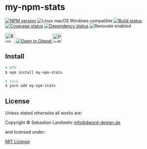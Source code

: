 <!-- TITLE/ -->
# my-npm-stats
<!-- /TITLE -->

<!-- BADGES/ -->
[![NPM version](https://img.shields.io/npm/v/my-npm-stats.svg)](https://npmjs.org/package/my-npm-stats)
![Linux macOS Windows compatible](https://img.shields.io/badge/os-linux%20%7C%C2%A0macos%20%7C%C2%A0windows-blue)
[![Build status](https://img.shields.io/github/workflow/status/dword-design/my-npm-stats/build)](https://github.com/dword-design/my-npm-stats/actions)
[![Coverage status](https://img.shields.io/coveralls/dword-design/my-npm-stats)](https://coveralls.io/github/dword-design/my-npm-stats)
[![Dependency status](https://img.shields.io/david/dword-design/my-npm-stats)](https://david-dm.org/dword-design/my-npm-stats)
![Renovate enabled](https://img.shields.io/badge/renovate-enabled-brightgreen)

<a href="https://www.buymeacoffee.com/dword">
  <img
    src="https://www.buymeacoffee.com/assets/img/guidelines/download-assets-sm-2.svg"
    alt="Buy Me a Coffee"
    height="32"
  >
</a><a href="https://gitpod.io/#https://github.com/dword-design/my-npm-stats">
  <img src="https://gitpod.io/button/open-in-gitpod.svg" alt="Open in Gitpod">
</a>
<a href="https://paypal.me/SebastianLandwehr">
  <img
    src="https://upload.wikimedia.org/wikipedia/commons/b/b5/PayPal.svg"
    alt="PayPal"
    height="30"
  >
</a>
<!-- /BADGES -->

<!-- DESCRIPTION/ -->

<!-- /DESCRIPTION -->

<!-- INSTALL/ -->
## Install

```bash
# NPM
$ npm install my-npm-stats

# Yarn
$ yarn add my-npm-stats
```
<!-- /INSTALL -->

<!-- LICENSE/ -->
## License

Unless stated otherwise all works are:

Copyright &copy; Sebastian Landwehr <info@dword-design.de>

and licensed under:

[MIT License](https://opensource.org/licenses/MIT)
<!-- /LICENSE -->

